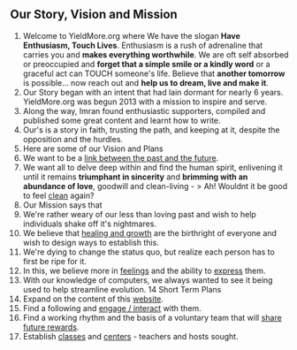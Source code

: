 ## Our Story, Vision and Mission

1. Welcome to YieldMore.org where We have the slogan **Have Enthusiasm, Touch Lives**. Enthusiasm is a rush of adrenaline that carries you and **makes everything worthwhile**. We are oft self absorbed or preoccupied and **forget that a simple smile or a kindly word** or a graceful act can TOUCH someone's life. Believe that **another tomorrow** is possible&hellip; now reach out and **help us to dream, live and make it**.
2. Our Story began with an intent that had lain dormant for nearly 6 years. YieldMore.org was begun 2013 with a mission to inspire and serve.
3. Along the way, Imran found enthusiastic supporters, compiled and published some great content and learnt how to write.
4. Our's is a story in faith, trusting the path, and keeping at it, despite the opposition and the hurdles.
5. Here are some of our Vision and Plans
6. We want to be a [link between the past and the future](https://legacy.yieldmore.org/books/beyond-man/25-auroville/).
7. We want all to delve deep within and find the human spirit, enlivening it until it remains **triumphant in sincerity** and **brimming with an abundance of love**, goodwill and clean-living - > Ah! Wouldnt it be good to feel [clean](https://www.imdb.com/title/tt0111161/quotes/qt0470724) again?
8. Our Mission says that
9. We're rather weary of our less than loving past and wish to help individuals shake off it's nightmares.
10. We believe that [healing and growth](../words/) are the birthright of everyone and wish to design ways to establish this.
11. We're dying to change the status quo, but realize each person has to first be ripe for it.
12. In this, we believe more in [feelings](http://archives.yieldmore.org/nvc-healing/) and the ability to [express](../imran/) them.
13. With our knowledge of computers, we always wanted to see it being used to help streamline evolution.
14 Short Term Plans
15. Expand on the content of this [website](../sitemap/).
16. Find a following and [engage / interact](../interact/) with them.
17. Find a working rhythm and the basis of a voluntary team that will [share future rewards](../growing-together/).
18. Establish [classes](../children/) and [centers](../spaces/) - teachers and hosts sought.
